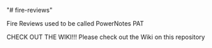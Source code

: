 "# fire-reviews" 

Fire Reviews used to be called PowerNotes PAT


CHECK OUT THE WIKI!!!
Please check out the Wiki on this repository
